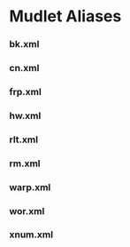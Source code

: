 # Mudlet Aliases

### bk.xml
### cn.xml
### frp.xml
### hw.xml
### rlt.xml
### rm.xml
### warp.xml
### wor.xml
### xnum.xml
